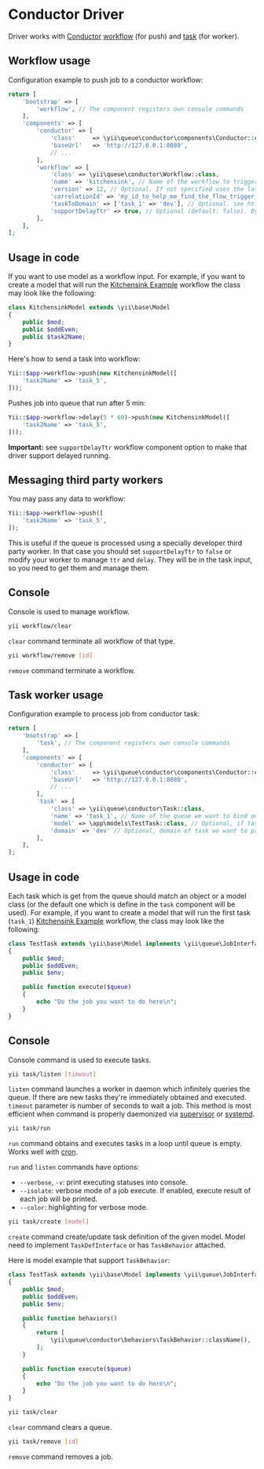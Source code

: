 Conductor Driver
==============

Driver works with [Conductor](https://netflix.github.io/conductor/) [workflow](https://netflix.github.io/conductor/intro/concepts/#workflow-definition) (for push) and [task](https://netflix.github.io/conductor/intro/concepts/#task-definition) (for worker).

Workflow usage
-------------

Configuration example to push job to a conductor workflow:

```php
return [
    'bootstrap' => [
        'workflow', // The component registers own console commands
    ],
    'components' => [
        'conductor' => [
            'class'     => \yii\queue\conductor\components\Conductor::class,
            'baseUrl'   => 'http://127.0.0.1:8080',
            // ...
        ],
        'workflow' => [
            'class' => \yii\queue\conductor\Workflow::class,
            'name' => 'kitchensink', // Name of the workflow to trigger (https://netflix.github.io/conductor/metadata/kitchensink/)
            'version' => 12, // Optional. If not specified uses the latest version of the workflow (https://netflix.github.io/conductor/runtime/#with-input-only)
            'correlationId' => 'my_id_to_help_me_find_the_flow_trigger_by_that_component', // Optional. User supplied Id that can be used to retrieve workflows (https://netflix.github.io/conductor/runtime/#with-input-only)
            'taskToDomain' => ['task_1' => 'dev'], // Optional. see https://netflix.github.io/conductor/domains/ for more detail on domain usage.
            'supportDelayTtr' => true, // Optional (default: false). By default conductor doesn't not support delay and ttr, like the way they are used in yii2-queue, but we can make them work if the worker is also based on that driver and you're not overriding the serializer.
        ],
    ],
];
```

Usage in code
-------------

If you want to use model as a workflow input.
For example, if you want to create a model that will run the [Kitchensink Example](https://netflix.github.io/conductor/metadata/kitchensink/) workflow the class may look like the following:

```php
class KitchensinkModel extends \yii\base\Model
{
    public $mod;
    public $oddEven;
    public $task2Name;
}
```

Here's how to send a task into workflow:

```php
Yii::$app->workflow->push(new KitchensinkModel([
    'task2Name' => 'task_5',
]));
```
Pushes job into queue that run after 5 min:

```php
Yii::$app->workflow->delay(5 * 60)->push(new KitchensinkModel([
    'task2Name' => 'task_5',
]));
```

**Important:** see `supportDelayTtr` workflow component option to make that driver support delayed running.

Messaging third party workers
-----------------------------

You may pass any data to workflow:

```php
Yii::$app->workflow->push([
    'task2Name' => 'task_5',
]);
```

This is useful if the queue is processed using a specially developer third party worker. In that case you should set `supportDelayTtr` to `false` or modify your worker to manage `ttr` and `delay`. They will be in the task input, so you need to get them and manage them.

Console
-------

Console is used to manage workflow.

```sh
yii workflow/clear
```

`clear` command terminate all workflow of that type.

```sh
yii workflow/remove [id]
```

`remove` command terminate a workflow.

Task worker usage
-------------

Configuration example to process job from conductor task:

```php
return [
    'bootstrap' => [
        'task', // The component registers own console commands
    ],
    'components' => [
        'conductor' => [
            'class'     => \yii\queue\conductor\components\Conductor::class,
            'baseUrl'   => 'http://127.0.0.1:8080',
            // ...
        ],
        'task' => [
            'class' => \yii\queue\conductor\Task::class,
            'name' => 'task_1', // Name of the queue we want to bind on (in that example we will proceed the job of hez first task of the kitchensink workflow example https://netflix.github.io/conductor/metadata/kitchensink/)
            'model' => \app\models\TestTask::class, // Optional, if task are not send by the workflow component of that driver, we need to know which model will manage and proceed the data.
            'domain' => 'dev' // Optional, domain of task we want to proceed (see https://netflix.github.io/conductor/domains/ for more detail on domain usage).
        ],
    ],
];
```
Usage in code
-------------

Each task which is get from the queue should match an object or a model class (or the default one which is define in the `task` component will be used). For example, if you want to create a model that will run the first task (`task_1`) [Kitchensink Example](https://netflix.github.io/conductor/metadata/kitchensink/) workflow, the class may look like the following:

```php
class TestTask extends \yii\base\Model implements \yii\queue\JobInterface
{
    public $mod;
    public $oddEven;
    public $env;

    public function execute($queue)
    {
        echo "Do the job you want to do here\n";
    }
}
```

Console
-------

Console command is used to execute tasks.

```sh
yii task/listen [timeout]
```

`listen` command launches a worker in daemon which infinitely queries the queue. If there are new tasks
they're immediately obtained and executed. `timeout` parameter is number of seconds to wait a job.
This method is most efficient when command is properly daemonized via
[supervisor](worker.md#supervisor) or [systemd](worker.md#systemd).

```sh
yii task/run
```

`run` command obtains and executes tasks in a loop until queue is empty. Works well with
[cron](worker.md#cron).

`run` and `listen` commands have options:

- `--verbose`, `-v`: print executing statuses into console.
- `--isolate`: verbose mode of a job execute. If enabled, execute result of each job will be printed.
- `--color`: highlighting for verbose mode.

```sh
yii task/create [model]
```

`create` command create/update task definition of the given model. Model need to implement `TaskDefInterface` or has `TaskBehavior` attached.

Here is model example that support `TaskBehavior`:

```php
class TestTask extends \yii\base\Model implements \yii\queue\JobInterface
{
    public $mod;
    public $oddEven;
    public $env;

    public function behaviors()
    {
        return [
            \yii\queue\conductor\behaviors\TaskBehavior::className(),
        ];
    }

    public function execute($queue)
    {
        echo "Do the job you want to do here\n";
    }
}
```

```sh
yii task/clear
```

`clear` command clears a queue.

```sh
yii task/remove [id]
```

`remove` command removes a job.
